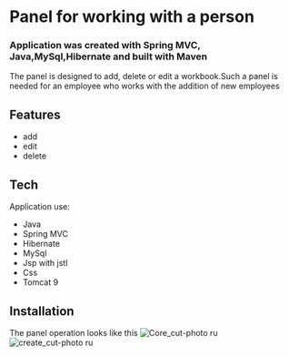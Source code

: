 # Panel for working with a person
### Application was created with Spring MVC, Java,MySql,Hibernate and built with Maven
The panel is designed to add, delete or edit a workbook.Such a panel is needed for an employee who works with the addition of new employees

## Features
- add
- edit
- delete
## Tech
Application use:
- Java
- Spring MVC
- Hibernate
- MySql
- Jsp with jstl
- Css
- Tomcat 9

## Installation
The panel operation looks like this
![Core_cut-photo ru](https://user-images.githubusercontent.com/110449275/183848535-a14c2c19-799e-4f42-8f35-29b86544f9a5.png)
![create_cut-photo ru](https://user-images.githubusercontent.com/110449275/183848546-2f1a8cfa-96e8-4b21-97cb-4fbff8bba201.png)
